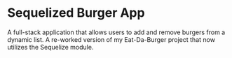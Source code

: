 # Sequelized Burger App
A full-stack application that allows users to add and remove burgers from a dynamic list. A re-worked version of my Eat-Da-Burger project that now utilizes the Sequelize module.
